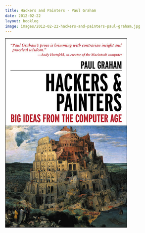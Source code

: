 ```yaml
---
title: Hackers and Painters - Paul Graham
date: 2012-02-22
layout: booklog
image: images/2012-02-22-hackers-and-painters-paul-graham.jpg
---
```

![Hackers and Painters - Paul Graham](images/2012-02-22-hackers-and-painters-paul-graham.jpg)
